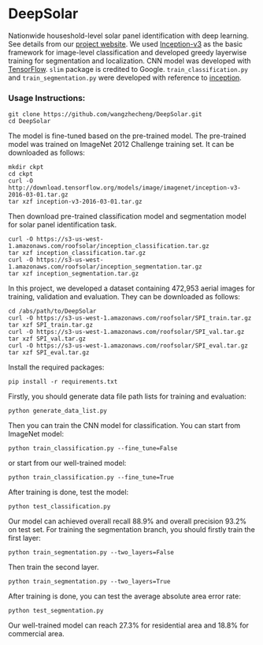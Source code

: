 # DeepSolar
Nationwide houseshold-level solar panel identification with deep learning. See details from our [project website](http://web.stanford.edu/group/deepsolar/home). We used [Inception-v3](https://arxiv.org/pdf/1512.00567.pdf) as the basic framework for image-level classification and developed greedy layerwise training for segmentation and localization.
CNN model was developed with [TensorFlow](https://github.com/tensorflow). `slim` package is credited to Google. `train_classification.py` and `train_segmentation.py` were developed with reference to [inception](https://github.com/tensorflow/models/tree/master/inception).

### Usage Instructions:
```
git clone https://github.com/wangzhecheng/DeepSolar.git
cd DeepSolar
```
The model is fine-tuned based on the pre-trained model. The pre-trained model was trained on ImageNet 2012 Challenge training set. It can be downloaded as follows:
```
mkdir ckpt
cd ckpt
curl -O http://download.tensorflow.org/models/image/imagenet/inception-v3-2016-03-01.tar.gz
tar xzf inception-v3-2016-03-01.tar.gz
```
Then download pre-trained classification model and segmentation model for solar panel identification task.
```
curl -O https://s3-us-west-1.amazonaws.com/roofsolar/inception_classification.tar.gz
tar xzf inception_classification.tar.gz
curl -O https://s3-us-west-1.amazonaws.com/roofsolar/inception_segmentation.tar.gz
tar xzf inception_segmentation.tar.gz
```
In this project, we developed a dataset containing 472,953 aerial images for training, validation and evaluation. They can be downloaded as follows:
```
cd /abs/path/to/DeepSolar
curl -O https://s3-us-west-1.amazonaws.com/roofsolar/SPI_train.tar.gz
tar xzf SPI_train.tar.gz
curl -O https://s3-us-west-1.amazonaws.com/roofsolar/SPI_val.tar.gz
tar xzf SPI_val.tar.gz
curl -O https://s3-us-west-1.amazonaws.com/roofsolar/SPI_eval.tar.gz
tar xzf SPI_eval.tar.gz
```
Install the required packages:
```
pip install -r requirements.txt
```
Firstly, you should generate data file path lists for training and evaluation:
```
python generate_data_list.py
```
Then you can train the CNN model for classification. You can start from ImageNet model:
```
python train_classification.py --fine_tune=False
```
or start from our well-trained model:
```
python train_classification.py --fine_tune=True
```
After training is done, test the model:
```
python test_classification.py
```
Our model can achieved overall recall 88.9% and overall precision 93.2% on test set.
For training the segmentation branch, you should firstly train the first layer:
```
python train_segmentation.py --two_layers=False
```
Then train the second layer.
```
python train_segmentation.py --two_layers=True
```
After training is done, you can test the average absolute area error rate:
```
python test_segmentation.py
```
Our well-trained model can reach 27.3% for residential area and 18.8% for commercial area.
